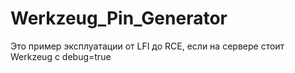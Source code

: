 # Werkzeug_Pin_Generator
Это пример эксплуатации от LFI до RCE, если на сервере стоит Werkzeug c debug=true
